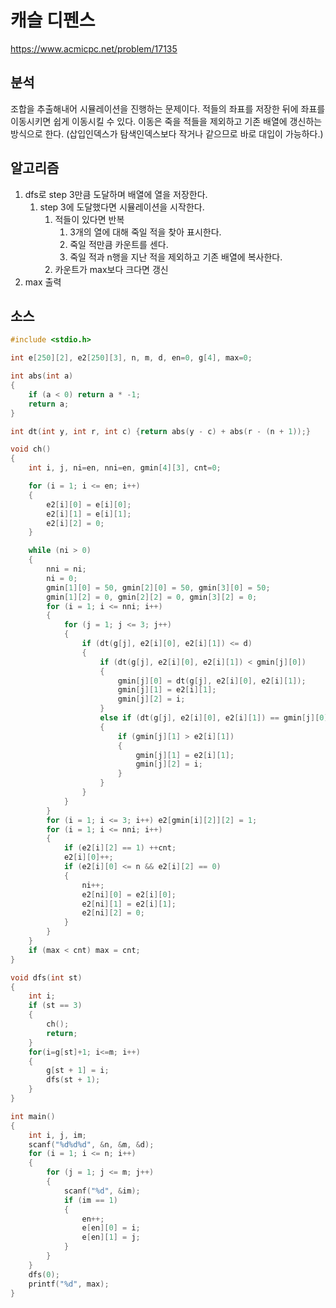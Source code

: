 # 캐슬 디펜스

https://www.acmicpc.net/problem/17135

## 분석

조합을 추출해내어 시뮬레이션을 진행하는 문제이다. 적들의 좌표를 저장한 뒤에 좌표를 이동시키면 쉽게 이동시킬 수 있다. 이동은 죽을 적들을 제외하고 기존 배열에 갱신하는 방식으로 한다. (삽입인덱스가 탐색인덱스보다 작거나 같으므로 바로 대입이 가능하다.)

## 알고리즘

1. dfs로 step 3만큼 도달하며 배열에 열을 저장한다.
   1. step 3에 도달했다면 시뮬레이션을 시작한다.
      1. 적들이 있다면 반복
         1. 3개의 열에 대해 죽일 적을 찾아 표시한다.
         2. 죽일 적만큼 카운트를 센다.
         3. 죽일 적과 n행을 지난 적을 제외하고 기존 배열에 복사한다.
      2. 카운트가 max보다 크다면 갱신
2. max 출력

## 소스

```c
#include <stdio.h>

int e[250][2], e2[250][3], n, m, d, en=0, g[4], max=0;

int abs(int a)
{
	if (a < 0) return a * -1;
	return a;
}

int dt(int y, int r, int c) {return abs(y - c) + abs(r - (n + 1));}

void ch()
{
	int i, j, ni=en, nni=en, gmin[4][3], cnt=0;

	for (i = 1; i <= en; i++)
	{
		e2[i][0] = e[i][0];
		e2[i][1] = e[i][1];
		e2[i][2] = 0;
	}

	while (ni > 0)
	{
		nni = ni;
		ni = 0;
		gmin[1][0] = 50, gmin[2][0] = 50, gmin[3][0] = 50;
		gmin[1][2] = 0, gmin[2][2] = 0, gmin[3][2] = 0;
		for (i = 1; i <= nni; i++)
		{
			for (j = 1; j <= 3; j++)
			{
				if (dt(g[j], e2[i][0], e2[i][1]) <= d)
				{
					if (dt(g[j], e2[i][0], e2[i][1]) < gmin[j][0])
					{
						gmin[j][0] = dt(g[j], e2[i][0], e2[i][1]);
						gmin[j][1] = e2[i][1];
						gmin[j][2] = i;
					}
					else if (dt(g[j], e2[i][0], e2[i][1]) == gmin[j][0])
					{
						if (gmin[j][1] > e2[i][1])
						{
							gmin[j][1] = e2[i][1];
							gmin[j][2] = i;
						}
					}
				}
			}
		}
		for (i = 1; i <= 3; i++) e2[gmin[i][2]][2] = 1;
		for (i = 1; i <= nni; i++)
		{
			if (e2[i][2] == 1) ++cnt;
			e2[i][0]++;
			if (e2[i][0] <= n && e2[i][2] == 0)
			{
				ni++;
				e2[ni][0] = e2[i][0];
				e2[ni][1] = e2[i][1];
				e2[ni][2] = 0;
			}
		}
	}
	if (max < cnt) max = cnt;
}

void dfs(int st)
{
	int i;
	if (st == 3)
	{
		ch();
		return;
	}
	for(i=g[st]+1; i<=m; i++)
	{
		g[st + 1] = i;
		dfs(st + 1);
	}
}

int main()
{
	int i, j, im;
	scanf("%d%d%d", &n, &m, &d);
	for (i = 1; i <= n; i++)
	{
		for (j = 1; j <= m; j++)
		{
			scanf("%d", &im);
			if (im == 1)
			{
				en++;
				e[en][0] = i;
				e[en][1] = j;
			}
		}
	}
	dfs(0);
	printf("%d", max);
}
```

